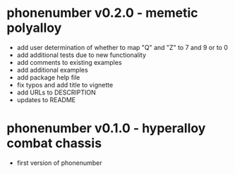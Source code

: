 # phonenumber v0.2.0 - memetic polyalloy

- add user determination of whether to map "Q" and "Z" to 7 and 9 or to 0
- add additional tests due to new functionality
- add comments to existing examples
- add additional examples
- add package help file
- fix typos and add title to vignette
- add URLs to DESCRIPTION
- updates to README

# phonenumber v0.1.0 - hyperalloy combat chassis

- first version of phonenumber
